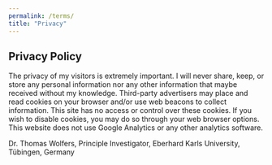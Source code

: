 ```yaml
---
permalink: /terms/
title: "Privacy"
---
```


## Privacy Policy
The privacy of my visitors is extremely important. I will never share, keep, or store any personal information nor any other information that maybe received without my knowledge. Third-party advertisers may place and read cookies on your browser and/or use web beacons to collect information. This site has no access or control over these cookies. If you wish to disable cookies, you may do so through your web browser options. This website does not use Google Analytics or any other analytics software.

Dr. Thomas Wolfers, Principle Investigator, Eberhard Karls University, Tübingen, Germany
